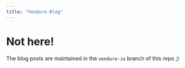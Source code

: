```yaml
---
title: "Vendure Blog"
---
```


# Not here!

The blog posts are maintained in the `vendure-io` branch of this repo ;)
